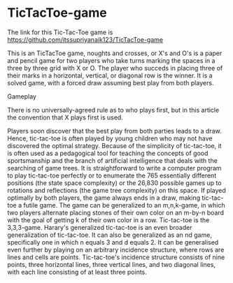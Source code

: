 # TicTacToe-game

The link for this Tic-Tac-Toe game is https://github.com/itssupriyanaik123/TicTacToe-game

This is an TicTacToe game, noughts and crosses, or X's and O's is a paper and pencil game for two players 
who take turns marking the spaces in a three by three grid with X or O.
The player who succeds in placing three of their marks in a horizontal, vertical, or diagonal row is the winner.
It is a solved game, with a forced draw assuming best play from both players.

Gameplay

There is no universally-agreed rule as to who plays first, but in this article the convention that X plays first is used.

Players soon discover that the best play from both parties leads to a draw. Hence, tic-tac-toe is often played by young 
children who may not have discovered the optimal strategy.
Because of the simplicity of tic-tac-toe, it is often used as a pedagogical tool for teaching the concepts of good 
sportsmanship and the branch of artificial intelligence that deals with the searching of game trees. 
It is straightforward to write a computer program to play tic-tac-toe perfectly or to enumerate the 765 essentially different 
positions (the state space complexity) or the 26,830 possible games up to rotations and reflections (the game tree complexity) on this space.
If played optimally by both players, the game always ends in a draw, making tic-tac-toe a futile game.
The game can be generalized to an m,n,k-game, in which two players alternate placing stones of their own color on an m-by-n
board with the goal of getting k of their own color in a row. Tic-tac-toe is the 3,3,3-game. Harary's generalized tic-tac-toe is
an even broader generalization of tic-tac-toe. It can also be generalized as an nd game, specifically one in which n equals 3 and d equals 2.
It can be generalised even further by playing on an arbitrary incidence structure, where rows are lines and cells are points.
Tic-tac-toe's incidence structure consists of nine points, three horizontal lines, three vertical lines, and two diagonal lines,
with each line consisting of at least three points.
